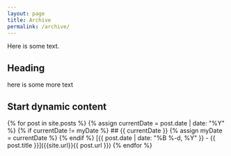 ```yaml
---
layout: page
title: Archive
permalink: /archive/
---
```


Here is some text.

## Heading

here is some more text

## Start dynamic content

{% for post in site.posts %}
       {% assign currentDate = post.date | date: "%Y" %}
       {% if currentDate != myDate %}
           ## {{ currentDate }}
           {% assign myDate = currentDate %}
       {% endif %}
       [{{ post.date | date: "%B %-d, %Y" }} - {{ post.title }}]({{site.url}}{{ post.url }})
{% endfor %}
